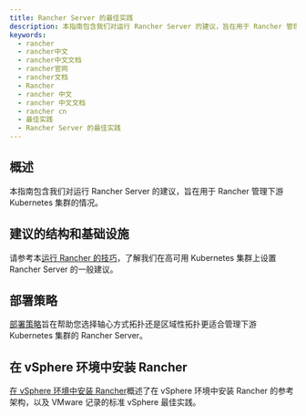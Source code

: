 ```yaml
---
title: Rancher Server 的最佳实践
description: 本指南包含我们对运行 Rancher Server 的建议，旨在用于 Rancher 管理下游 Kubernetes 集群的情况。
keywords:
  - rancher
  - rancher中文
  - rancher中文文档
  - rancher官网
  - rancher文档
  - Rancher
  - rancher 中文
  - rancher 中文文档
  - rancher cn
  - 最佳实践
  - Rancher Server 的最佳实践
---
```


## 概述

本指南包含我们对运行 Rancher Server 的建议，旨在用于 Rancher 管理下游 Kubernetes 集群的情况。

## 建议的结构和基础设施

请参考本[运行 Rancher 的技巧](/docs/rancher2/best-practices/2.5/rancher-server/deployment-types/_index)，了解我们在高可用 Kubernetes 集群上设置 Rancher Server 的一般建议。

## 部署策略

[部署策略](/docs/rancher2/best-practices/2.5/rancher-server/deployment-strategies/_index)旨在帮助您选择轴心方式拓扑还是区域性拓扑更适合管理下游 Kubernetes 集群的 Rancher Server。

## 在 vSphere 环境中安装 Rancher

[在 vSphere 环境中安装 Rancher](/docs/rancher2/best-practices/2.5/rancher-server/rancher-in-vsphere/_index)概述了在 vSphere 环境中安装 Rancher 的参考架构，以及 VMware 记录的标准 vSphere 最佳实践。

